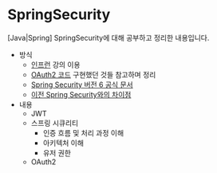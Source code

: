 # SpringSecurity
[Java|Spring] SpringSecurity에 대해 공부하고 정리한 내용입니다.

- 방식 
  - [인프런](https://www.inflearn.com/course/%EC%BD%94%EC%96%B4-%EC%8A%A4%ED%94%84%EB%A7%81-%EC%8B%9C%ED%81%90%EB%A6%AC%ED%8B%B0/dashboard) 강의 이용
  - [OAuth2 코드](https://github.com/road-found-in-the-text/Back/tree/f6a223d2d60761e9e7289e0c0dc04010f0695837/src/main)  구현했던 것들 참고하며 정리
  - [Spring Security 버전 6 공식 문서](https://docs.spring.io/spring-security/reference/index.html)
  - [이전 Spring Security와의 차이점](https://spring.io/blog/2022/02/21/spring-security-without-the-websecurityconfigureradapter)
- 내용
  - JWT
  - 스프링 시큐리티
    - 인증 흐름 및 처리 과정 이해
    - 아키텍처 이해
    - 유저 권한
  - OAuth2